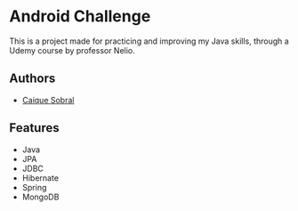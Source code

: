 # Android Challenge

This is a project made for practicing and improving my Java skills, through a Udemy course by professor Nelio.

## Authors

- [Caique Sobral](https://www.github.com/caiquesobral)

## Features

- Java
- JPA
- JDBC
- Hibernate
- Spring
- MongoDB
